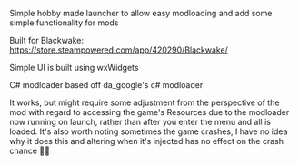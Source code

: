 Simple hobby made launcher to allow easy modloading and add some simple functionality for mods

Built for Blackwake: https://store.steampowered.com/app/420290/Blackwake/

Simple UI is built using wxWidgets

C# modloader based off da_google's c# modloader

It works, but might require some adjustment from the perspective of the mod with regard to accessing the game's Resources due to the modloader now running on launch, rather than after you enter the menu and all is loaded. It's also worth noting sometimes the game crashes, I have no idea why it does this and altering when it's injected has no effect on the crash chance 🤷‍♀️
